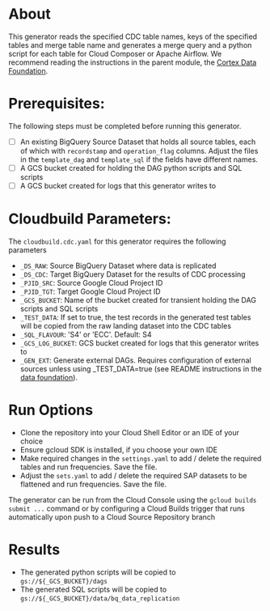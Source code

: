 # About
This generator reads the specified CDC table names, keys of the specified tables and merge table name and generates a merge query and a python script for each table for Cloud Composer or Apache Airflow. We recommend reading the instructions in the parent module, the [Cortex Data Foundation](https://github.com/GoogleCloudPlatform/cortex-data-foundation).

# Prerequisites:
The following steps must be completed before running this generator.
- [ ] An existing BigQuery Source Dataset that holds all source tables, each of which with ```recordstamp``` and ```operation_flag``` columns. Adjust the files in the `template_dag` and `template_sql` if the fields have different names.
- [ ] A GCS bucket created for holding the DAG python scripts and SQL scripts
- [ ] A GCS bucket created for logs that this generator writes to

# Cloudbuild Parameters:
The ```cloudbuild.cdc.yaml``` for this generator requires the following parameters
- ```_DS_RAW```: Source BigQuery Dataset where data is replicated
- ```_DS_CDC```: Target BigQuery Dataset for the results of CDC processing
- ```_PJID_SRC```: Source Google Cloud Project ID
- ```_PJID_TGT```: Target Google Cloud Project ID
- ```_GCS_BUCKET```: Name of the bucket created for transient holding the DAG scripts and SQL scripts
- ```_TEST_DATA```: If set to true, the test records in the generated test tables will be copied from the raw landing dataset into the CDC tables
- ```_SQL_FLAVOUR```: 'S4' or 'ECC'. Default: S4
- ```_GCS_LOG_BUCKET```: GCS bucket created for logs that this generator writes to
- ```_GEN_EXT```: Generate external DAGs. Requires configuration of external sources unless using _TEST_DATA=true (see README instructions in the [data foundation](https://github.com/GoogleCloudPlatform/cortex-data-foundation)).


# Run Options
- Clone the repository into your Cloud Shell Editor or an IDE of your choice 
- Ensure gcloud SDK is installed, if you choose your own IDE
- Make required changes in the ```settings.yaml``` to add / delete the required tables and run frequencies.  Save the file.
- Adjust the ```sets.yaml``` to add / delete the required SAP datasets to be flattened and run frequencies.  Save the file.

The generator can be run from the Cloud Console using the ```gcloud builds submit ...``` command or by configuring a Cloud Builds trigger that runs automatically upon push to a Cloud Source Repository branch

# Results
- The generated python scripts will be copied to ```gs://${_GCS_BUCKET}/dags```
- The generated SQL scripts will be copied to ```gs://${_GCS_BUCKET}/data/bq_data_replication```


